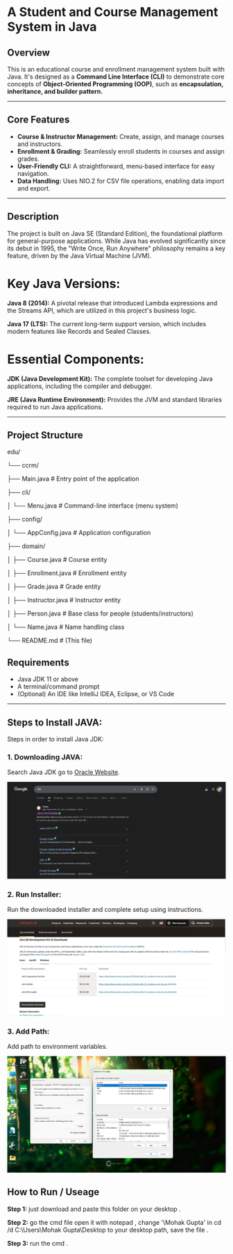 # A Student and Course Management System in Java

## Overview
This is an educational course and enrollment management system built with Java. It's designed as a **Command Line Interface (CLI)** to demonstrate core concepts of **Object-Oriented Programming (OOP)**, such as **encapsulation, inheritance, and builder pattern.**
 
---

## Core Features
- **Course & Instructor Management:**  Create, assign, and manage courses and instructors.
- **Enrollment & Grading:**  Seamlessly enroll students in courses and assign grades.
- **User-Friendly CLI:**  A straightforward, menu-based interface for easy navigation.
- **Data Handling:**  Uses NIO.2 for CSV file operations, enabling data import and export.

---

## Description 
The project is built on Java SE (Standard Edition), the foundational platform for general-purpose applications. While Java has evolved significantly since its debut in 1995, the "Write Once, Run Anywhere" philosophy remains a key feature, driven by the Java Virtual Machine (JVM).

# Key Java Versions:

**Java 8 (2014):** A pivotal release that introduced Lambda expressions and the Streams API, which are utilized in this project's business logic.

**Java 17 (LTS):** The current long-term support version, which includes modern features like Records and Sealed Classes.

# Essential Components:

**JDK (Java Development Kit):** The complete toolset for developing Java applications, including the compiler and debugger.

**JRE (Java Runtime Environment):** Provides the JVM and standard libraries required to run Java applications.

---
##  Project Structure
edu/

└── ccrm/

├── Main.java # Entry point of the application

├── cli/

│ └── Menu.java # Command-line interface (menu system)

├── config/

│ └── AppConfig.java # Application configuration

├── domain/

│ ├── Course.java # Course entity

│ ├── Enrollment.java # Enrollment entity

│ ├── Grade.java # Grade entity

│ ├── Instructor.java # Instructor entity

│ ├── Person.java # Base class for people (students/instructors)

│ └── Name.java # Name handling class

└── README.md # (This file)

##  Requirements
- Java JDK 11 or above  
- A terminal/command prompt  
- (Optional) An IDE like IntelliJ IDEA, Eclipse, or VS Code  

---
## Steps to Install JAVA:

Steps in order to install Java JDK:

### 1. Downloading JAVA:
Search Java JDK go to [Oracle Website](https://www.oracle.com/java/technologies/downloads/).

![JAVA search](screenshots/JDK.png)

### 2. Run Installer:
Run the downloaded installer and complete setup using instructions.

![JDK download](screenshots/Download.png)

### 3. Add Path:
Add path to environment variables.

![Environment Variable](screenshots/Environment.png)


##  How to Run / Useage
**Step 1:** just download and paste this folder on your desktop .

**Step 2:** go the cmd file open it with notepad ,  change '\Mohak Gupta\' in cd /d C:\Users\Mohak Gupta\Desktop to your desktop path, save the file .

**Step 3:** run the cmd . 
